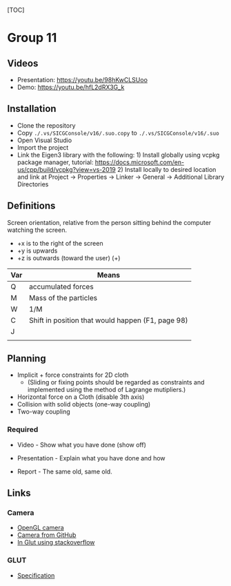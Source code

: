 

[TOC]

# Group 11


## Videos
- Presentation: https://youtu.be/98hKwCLSUoo
- Demo: https://youtu.be/hfL2dRX3G_k

## Installation
- Clone the repository
- Copy `./.vs/SICGConsole/v16/.suo.copy` to `./.vs/SICGConsole/v16/.suo`
- Open Visual Studio
- Import the project
- Link the Eigen3 library with the following:
        1) Install globally using vcpkg package manager, tutorial: https://docs.microsoft.com/en-us/cpp/build/vcpkg?view=vs-2019
        2) Install locally to desired location and link at Project -> Properties -> Linker -> General -> Additional Library Directories


## Definitions

Screen orientation, relative from the person sitting behind the computer watching the screen. 

- +x is to the right of the screen
- +y is upwards
- +z is outwards (toward the user) (+)



| Var  | Means                                             |
| ---- | ------------------------------------------------- |
| Q    | accumulated forces                                |
| M    | Mass of the particles                             |
| W    | 1/M                                               |
| C    | Shift in position that would happen (F1, page 98) |
| J    |                                                   |
|      |                                                   |







## Planning
 - Implicit + force constraints for 2D cloth
    - (Sliding or fixing points should  be  regarded  as  constraints  and  implemented  using  the  method  of  Lagrange mutipliers.)
- Horizontal force on a Cloth (disable 3th axis)
- Collision with solid objects (one-way coupling)
- Two-way coupling



### Required

- Video			   - Show what you have done (show off)

- Presentation    - Explain what you have done and how

- Report             - The same old, same old.

  




## Links



### Camera

- [OpenGL camera](https://learnopengl.com/Getting-started/Camera)
- [Camera from GitHub](https://github.com/deiss/camera)
- [In Glut using stackoverflow](https://stackoverflow.com/questions/27488230/rotating-camera-in-opengl-using-glut-libraries-and-glulookat)

### GLUT

- [Specification](https://www.opengl.org/resources/libraries/glut/spec3/node1.html)

